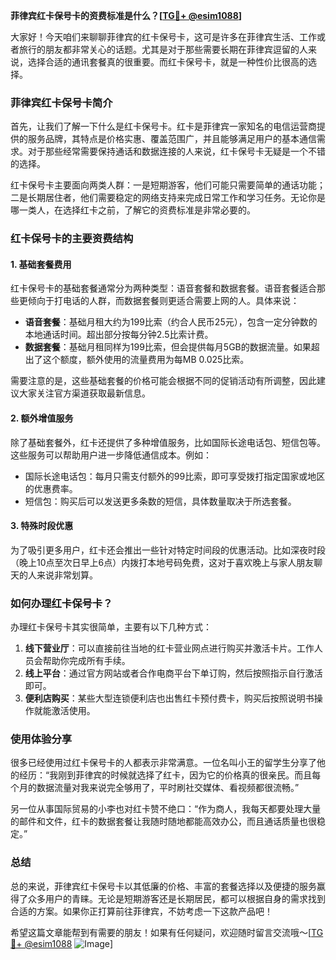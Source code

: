 **菲律宾红卡保号卡的资费标准是什么？[[TG💪+ @esim1088](https://t.me/s/esim1088)]**

大家好！今天咱们来聊聊菲律宾的红卡保号卡，这可是许多在菲律宾生活、工作或者旅行的朋友都非常关心的话题。尤其是对于那些需要长期在菲律宾逗留的人来说，选择合适的通讯套餐真的很重要。而红卡保号卡，就是一种性价比很高的选择。

### 菲律宾红卡保号卡简介

首先，让我们了解一下什么是红卡保号卡。红卡是菲律宾一家知名的电信运营商提供的服务品牌，其特点是价格实惠、覆盖范围广，并且能够满足用户的基本通信需求。对于那些经常需要保持通话和数据连接的人来说，红卡保号卡无疑是一个不错的选择。

红卡保号卡主要面向两类人群：一是短期游客，他们可能只需要简单的通话功能；二是长期居住者，他们需要稳定的网络支持来完成日常工作和学习任务。无论你是哪一类人，在选择红卡之前，了解它的资费标准是非常必要的。

### 红卡保号卡的主要资费结构

#### 1. 基础套餐费用
红卡保号卡的基础套餐通常分为两种类型：语音套餐和数据套餐。语音套餐适合那些更倾向于打电话的人群，而数据套餐则更适合需要上网的人。具体来说：

- **语音套餐**：基础月租大约为199比索（约合人民币25元），包含一定分钟数的本地通话时间。超出部分按每分钟2.5比索计费。
- **数据套餐**：基础月租同样为199比索，但会提供每月5GB的数据流量。如果超出了这个额度，额外使用的流量费用为每MB 0.025比索。

需要注意的是，这些基础套餐的价格可能会根据不同的促销活动有所调整，因此建议大家关注官方渠道获取最新信息。

#### 2. 额外增值服务
除了基础套餐外，红卡还提供了多种增值服务，比如国际长途电话包、短信包等。这些服务可以帮助用户进一步降低通信成本。例如：

- 国际长途电话包：每月只需支付额外的99比索，即可享受拨打指定国家或地区的优惠费率。
- 短信包：购买后可以发送更多条数的短信，具体数量取决于所选套餐。

#### 3. 特殊时段优惠
为了吸引更多用户，红卡还会推出一些针对特定时间段的优惠活动。比如深夜时段（晚上10点至次日早上6点）内拨打本地号码免费，这对于喜欢晚上与家人朋友聊天的人来说非常划算。

### 如何办理红卡保号卡？

办理红卡保号卡其实很简单，主要有以下几种方式：

1. **线下营业厅**：可以直接前往当地的红卡营业网点进行购买并激活卡片。工作人员会帮助你完成所有手续。
2. **线上平台**：通过官方网站或者合作电商平台下单订购，然后按照指示自行激活即可。
3. **便利店购买**：某些大型连锁便利店也出售红卡预付费卡，购买后按照说明书操作就能激活使用。

### 使用体验分享

很多已经使用过红卡保号卡的人都表示非常满意。一位名叫小王的留学生分享了他的经历：“我刚到菲律宾的时候就选择了红卡，因为它的价格真的很亲民。而且每个月的数据流量对我来说完全够用了，平时刷社交媒体、看视频都很流畅。”

另一位从事国际贸易的小李也对红卡赞不绝口：“作为商人，我每天都要处理大量的邮件和文件，红卡的数据套餐让我随时随地都能高效办公，而且通话质量也很稳定。”

### 总结

总的来说，菲律宾红卡保号卡以其低廉的价格、丰富的套餐选择以及便捷的服务赢得了众多用户的青睐。无论是短期游客还是长期居民，都可以根据自身的需求找到合适的方案。如果你正打算前往菲律宾，不妨考虑一下这款产品吧！

希望这篇文章能帮到有需要的朋友！如果有任何疑问，欢迎随时留言交流哦～[[TG💪+ @esim1088](https://t.me/s/esim1088) ![Image](https://i.postimg.cc/4NQfJmqS/Snipaste-2025-05-13-00-14-12.png)]